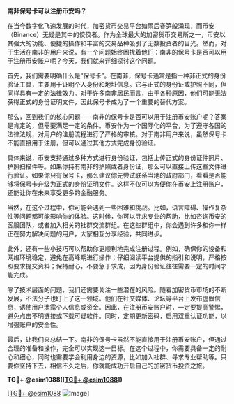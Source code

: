 **南非保号卡可以注册币安吗？**

在当今数字化飞速发展的时代，加密货币交易平台如雨后春笋般涌现，而币安（Binance）无疑是其中的佼佼者。作为全球最大的加密货币交易所之一，币安以其强大的功能、便捷的操作和丰富的交易品种吸引了无数投资者的目光。然而，对于生活在南非的用户来说，有一个问题始终困扰着他们：南非的保号卡是否可以用于注册币安账户呢？今天，我们就来详细探讨这个问题。

首先，我们需要明确什么是“保号卡”。在南非，保号卡通常是指一种非正式的身份验证工具，主要用于证明个人身份和地址信息。它与正式的身份证或护照不同，但同样具有一定的法律效力。对于许多南非居民而言，由于各种原因，他们可能无法获得正式的身份证明文件，因此保号卡成为了一个重要的替代方案。

那么，回到我们的核心问题——南非的保号卡是否可以用于注册币安账户呢？答案是肯定的，但需要满足一定的条件。币安作为一个国际化的平台，为了遵守各国的法律法规，对用户的注册流程进行了严格的审核。对于南非用户来说，虽然保号卡不能直接用于注册，但可以通过其他方式完成身份验证。

具体来说，币安支持通过多种方式进行身份验证，包括上传正式的身份证件照片、护照扫描件等。如果你持有南非的护照或者身份证，那么可以直接上传这些文件进行验证。如果你只有保号卡，那么建议你先尝试联系当地的政府部门，看看是否能够将保号卡升级为正式的身份证明文件。这样不仅可以方便你在币安上注册账户，还能让你在未来享受更多的金融服务。

当然，在这个过程中，你可能会遇到一些困难和挑战。比如，语言障碍、操作复杂性等问题都可能影响你的体验。这时候，你可以寻求专业的帮助，比如咨询币安的客服团队，或者加入相关的社群交流群组。在这些群组中，你会遇到许多和你一样正在努力解决问题的用户，大家相互分享经验，共同进步。

此外，还有一些小技巧可以帮助你更顺利地完成注册过程。例如，确保你的设备和网络环境稳定，避免在高峰期进行操作；仔细阅读平台提供的指引和说明，严格按照要求提交资料；保持耐心，不要急于求成，因为身份验证往往需要一定的时间才能完成。

除了技术层面的问题，我们还需要关注一些潜在的风险。随着加密货币市场的不断发展，不法分子也盯上了这一领域。他们在社交媒体、论坛等平台上发布虚假信息，诱使用户泄露个人信息或资金。因此，在注册币安账户时，一定要提高警惕，避免点击不明链接或下载可疑软件。同时，定期更新密码，启用双重认证功能，以增强账户的安全性。

最后，让我们来总结一下。南非的保号卡虽然不能直接用于注册币安账户，但通过合理的准备和操作，完全可以实现这一目标。在这个过程中，你需要具备一定的耐心和细心，同时也需要学会利用身边的资源，比如加入社群、寻求专业帮助等。只要你坚持下去，相信不久之后，你就能成功开启自己的加密货币投资之旅。

**TG💪+ @esim1088([[TG💪+ @esim1088](https://t.me/s/esim1088)])**

[[TG💪+ @esim1088](https://t.me/s/esim1088) ![Image](https://i.postimg.cc/4NQfJmqS/Snipaste-2025-05-13-00-14-12.png)]